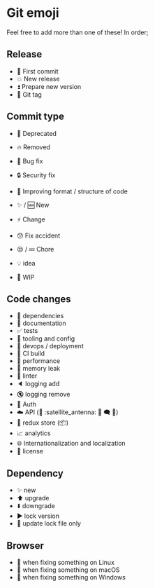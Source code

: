 Git emoji
=========

Feel free to add more than one of these! In order;

Release
-------

- :tada: First commit
- :boom: New release
- :arrow_double_up: Prepare new version
- :bookmark: Git tag

Commit type
-----------

- :poop: Deprecated
- :fire: Removed
- :bug: Bug fix
- :lock: Security fix
- :art: Improving format / structure of code

- :sparkles: / :new: New
- :zap: Change

- :hushed: Fix accident
- :unamused: / :zzz: Chore
- :bulb: idea
- :construction: WIP

Code changes
------------

- :electric_plug: dependencies
- :memo: documentation
- :white_check_mark: tests
- :wrench: tooling and config
- :rocket: devops / deployment
- :green_heart: CI build
- :racehorse: performance
- :non-potable_water: memory leak
- :shirt: linter
- :speaker: logging add
- :mute: logging remove
- :traffic_light: Auth
- :cloud: API (:electric_plug: :satellite_antenna: :speech_balloon: :left_speech_bubble: :mega:)
- :floppy_disk: redux store (:package:)
- :chart_with_upwards_trend: analytics
- :globe_with_meridians: Internationalization and localization
- :page_facing_up: license

Dependency
----------

- :sparkles: new
- :arrow_up: upgrade
- :arrow_down: downgrade
- :arrow_forward: lock version
- :arrows_counterclockwise: update lock file only 

Browser
-------

- :penguin: when fixing something on Linux
- :apple: when fixing something on macOS
- :checkered_flag: when fixing something on Windows

